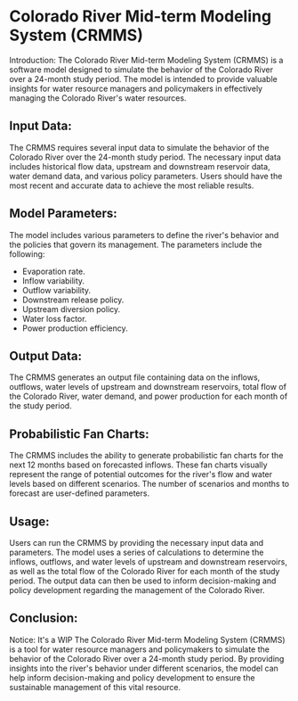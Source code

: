 # Colorado River Mid-term Modeling System (CRMMS)
Introduction: The Colorado River Mid-term Modeling System (CRMMS) is a software model designed to simulate the behavior of the Colorado River over a 24-month study period. The model is intended to provide valuable insights for water resource managers and policymakers in effectively managing the Colorado River's water resources.

## Input Data: 
The CRMMS requires several input data to simulate the behavior of the Colorado River over the 24-month study period. The necessary input data includes historical flow data, upstream and downstream reservoir data, water demand data, and various policy parameters. Users should have the most recent and accurate data to achieve the most reliable results.

## Model Parameters: 
The model includes various parameters to define the river's behavior and the policies that govern its management. The parameters include the following:
- Evaporation rate.
- Inflow variability.
- Outflow variability.
- Downstream release policy.
- Upstream diversion policy.
- Water loss factor.
- Power production efficiency.

## Output Data: 
The CRMMS generates an output file containing data on the inflows, outflows, water levels of upstream and downstream reservoirs, total flow of the Colorado River, water demand, and power production for each month of the study period.

## Probabilistic Fan Charts: 
The CRMMS includes the ability to generate probabilistic fan charts for the next 12 months based on forecasted inflows. These fan charts visually represent the range of potential outcomes for the river's flow and water levels based on different scenarios. The number of scenarios and months to forecast are user-defined parameters.

## Usage: 
Users can run the CRMMS by providing the necessary input data and parameters. The model uses a series of calculations to determine the inflows, outflows, and water levels of upstream and downstream reservoirs, as well as the total flow of the Colorado River for each month of the study period. The output data can then be used to inform decision-making and policy development regarding the management of the Colorado River.

## Conclusion: 
Notice: It's a WIP
The Colorado River Mid-term Modeling System (CRMMS) is a tool for water resource managers and policymakers to simulate the behavior of the Colorado River over a 24-month study period. By providing insights into the river's behavior under different scenarios, the model can help inform decision-making and policy development to ensure the sustainable management of this vital resource.
